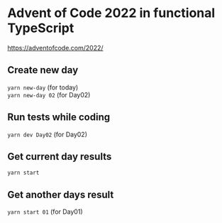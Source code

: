 # Advent of Code 2022 in functional TypeScript

<https://adventofcode.com/2022/>

## Create new day

`yarn new-day` (for today)  
`yarn new-day 02` (for Day02)

## Run tests while coding

`yarn dev Day02` (for Day02)

## Get current day results

`yarn start`

## Get another days result

`yarn start 01` (for Day01)
